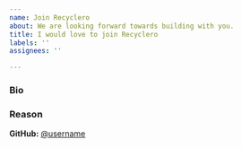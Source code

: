 ```yaml
---
name: Join Recyclero
about: We are looking forward towards building with you.
title: I would love to join Recyclero
labels: ''
assignees: ''

---
```


### Bio

<!-- Introduce yourself and your background -->

### Reason

<!-- Why do you want to join us? -->

**GitHub:** [@username][github_handle] <!-- Your GitHub Profile URL -->

[github_handle]: https://github.com/username
